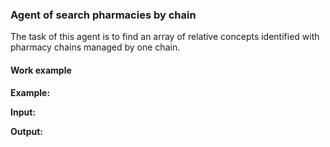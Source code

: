 ### Agent of search pharmacies by chain

The task of this agent is to find an array of relative concepts identified with pharmacy chains managed by one chain.

#### Work example

**Example:**

**Input:**

**Output:**